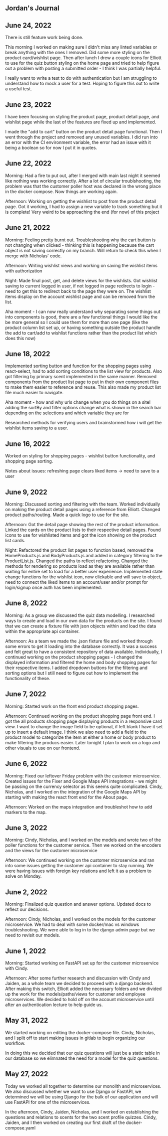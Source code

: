 ## Jordan's Journal

## June 24, 2022
There is still feature work being done. 

This morning I worked on making sure I didn't miss any linted variables or break anything with the ones I removed. Did some more styling on the product card/wishlist page. Then after lunch I drew a couple icons for Elliott to use for the quiz button styling on the home page and tried to help figure out a problem with posting a submitted order - I think I was partially helpful.

I really want to write a test to do with authentication but I am struggling to understand how to mock a user for a test. Hoping to figure this out to write a useful test.
## June 23, 2022
 I have been focusing on styling the product page, product detail page, and wishlist page while the last of the features are fixed up and implemented.

I made the "add to cart" button on the product detail page functional. Then I went through the project and removed any unused variables. I did run into an error with the CI environment variable, the error had an issue with it being a boolean so for now I put it in quotes. 
## June 22, 2022
Morning: Had a fire to put out, after I merged with main last night it seemed like nothing was working correctly. After a lot of circular troublshooting, the problem was that the customer poller host was declared in the wrong place in the docker compose. Now things are working again. 

Afternoon: Working on getting the wishlist to post from the product detail page. Got it working, I had to assign a new variable to track something but it is complete! Very weird to be approaching the end (for now) of this project

## June 21, 2022
Morning: Feeling pretty burnt out. Troubleshooting why the cart button is not changing when clicked - thinking this is happening because the cart object is not saving correctly on my branch. Will return to check this when I merge with Nicholas' code.

Afternoon: Writing wishlist views and working on saving the wishlist items with authorization

Night: Made final post, get, and delete views for the wishlists. Got wishlist saving to current logged in user, if not logged in page redirects to login - need to get this to redirect back to the page they were on. The wishlist items display on the account wishlist page and can be removed from the list. 

Aha moment - I can now really understand why separating some things out into components is good, there are a few functional things I would like the be more general so I could use them for more than one page (like the product column list set up, or having something outside the product handle the add to cart/add to wishlist functions rather than the product list which does this now)
## June 18, 2022
Implemented sorting button and function for the shopping pages using react-select, had to add sorting conditions to the list view for products. Also got filtering by primary scent implemented in the same manner. Removed components from the product list page to put in their own component files to make them easier to reference and reuse. This also made my product list file much easier to navigate.

Aha moment - how and why urls change when you do things on a site! adding the sortBy and filter options change what is shown in the search bar depending on the selections and which variable they are for

Researched methods for verifying users and brainstormed how i will get the wishlist items saving to a user. 

## June 16, 2022
Worked on styling for shopping pages - wishlist button functionality, and shopping page sorting.

Notes about issues: refreshing page clears liked items -> need to save to a user

## June 9, 2022
Morning: Discussed sorting and filtering with the team. Worked individually on making the product detail pages using a reference from Elliott. Changed product paths/routing. Made a quick logo to use for the site.

Afternoon: Got the detail page showing the rest of the product information. Linked the cards on the product lists to their respective detail pages. Found icons to use for wishlisted items and got the icon showing on the product list cards.

Night: Refactored the product list pages to function based, removed the HomeProducts.js and BodyProducts.js and added in category filtering to the ProductList.js. Changed the paths to reflect refactoring. Changed the methods for rendering so products load as they are available rather than waiting for entire set to load for a better user experience. Implemented state change functions for the wishlist icon, now clickable and will save to object, need to connect the liked items to an account/user and/or prompt for login/signup once auth has been implemented.
## June 8, 2022
Morning: As a group we discussed the quiz data modelling. I researched ways to create and load in our own data for the products on the site. I found that we can create a fixture file with json objects within and load the data within the appropriate api container.

Afternoon: As a team we made the .json fixture file and worked through some errors to get it loading into the database correctly. It was a success and felt great to have a consistent repository of data available. Individually, I continued working on the product shopping pages - I changed the displayed information and filtered the home and body shopping pages for their respective items. I added dropdown buttons for the filtering and sorting options but I still need to figure out how to implement the functionality of these.
## June 7, 2022
Morning: Started work on the front end product shopping pages. 

Afternoon: Continued working on the product shopping page front end. I got the all products shopping page displaying products in a responsive card view. I want to change the image field to be optional, if left blank I have it set up to insert a default image. I think we also need to add a field to the product model to categorize the item at either a home or body product to make filtering the producs easier. Later tonight I plan to work on a logo and other visuals to use on our frontend. 
## June 6, 2022
Morning: Fixed our leftover Friday problem with the customer microservice. Created issues for the Fixer and Google Maps API integrations - we might be passing on the currency selector as this seems quite complicated. Cindy, Nicholas, and I worked on the integration of the Google Maps API by starting with making the react front end for the About page.

Afternoon: Worked on the maps integration and troubleshot how to add markers to the map. 
## June 3, 2022
Morning: Cindy, Nicholas, and I worked on the models and wrote two of the poller functions for the customer service. Then we worked on the encoders and the views for the customer microservice

Afternoon: We continued working on the customer microservice and ran into some issues getting the customer api container to stay running. We were having issues with foreign key relations and left it as a problem to solve on Monday.

## June 2, 2022
Morning: Finalized quiz question and answer options. Updated docs to reflect our decisions. 

Afternoon: Cindy, Nicholas, and I worked on the models for the customer microservice. We had to deal with some docker/mac vs windows troubleshooting. We were able to log in to the django admin page but we need to revisit our models. 

## June 1, 2022
Morning: Started working on FastAPI set up for the customer microservice with Cindy. 

Afternoon: After some further research and discussion with Cindy and Jaiden, as a whole team we decided to proceed with a django backend. After making this switch, Elliott added the necessary folders and we divided up the work for the models/paths/views for customer and employee microservices. We decided to hold off on the account microservice until after an authentication lecture to help guide us. 

## May 31, 2022
We started working on editing the docker-compose file. Cindy, Nicholas, and I split off to start making issues in gitlab to begin organizing our workflow. 

In doing this we decided that our quiz questions will just be a static table in our database so we elimnated the need for a model for the quiz questions.

## May 27, 2022

Today we worked all together to determine our monolith and microservices. We also discussed whether we want to use Django or FastAPI, we determined we will be using Django for the bulk of our application and will use FastAPI for one of the microservices.

In the afternoon, Cindy, Jaiden, Nicholas, and I worked on establishing the questions and relations to scents for the two scent profile quizzes. Cindy, Jaiden, and I then worked on creating our first draft of the docker-compose.yaml 